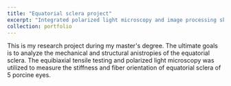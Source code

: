 ```yaml
---
title: "Equatorial sclera project"
excerpt: "Integrated polarized light microscopy and image processing skills to explore scleral biomechanics.<br/><img src='/images/flowchart6.0.png'>"
collection: portfolio
---
```


This is my research project during my master's degree. The ultimate goals is to analyze the mechanical and structural anistropies of the equatorial sclera. The equibiaxial tensile testing and polarized light microscopy was utilized to measure the stiffness and fiber orientation of equatorial sclera of 5 porcine eyes. 
